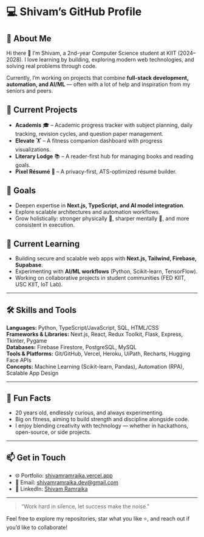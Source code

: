 # 💻 Shivam’s GitHub Profile  

## 🚀 About Me  
Hi there 👋 I’m Shivam, a 2nd-year Computer Science student at KIIT (2024–2028). I love learning by building, exploring modern web technologies, and solving real problems through code.  

Currently, I’m working on projects that combine **full-stack development, automation, and AI/ML** — often with a lot of help and inspiration from my seniors and peers.  

## 🔭 Current Projects  
- **Academis** 🎓 – Academic progress tracker with subject planning, daily tracking, revision cycles, and question paper management.  
- **Elevate** 🏋️ – A fitness companion dashboard with progress visualizations.  
- **Literary Lodge** 📚 – A reader-first hub for managing books and reading goals.  
- **Pixel Résumé** 📝 – A privacy-first, ATS-optimized résumé builder.  

## 🎯 Goals  
- Deepen expertise in **Next.js, TypeScript, and AI model integration**.  
- Explore scalable architectures and automation workflows.  
- Grow holistically: stronger physically 💪, sharper mentally 🧠, and more consistent in execution.  

## 📖 Current Learning  
- Building secure and scalable web apps with **Next.js, Tailwind, Firebase, Supabase**.  
- Experimenting with **AI/ML workflows** (Python, Scikit-learn, TensorFlow).  
- Working on collaborative projects in student communities (FED KIIT, USC KIIT, IoT Lab).  

---

## 🛠️ Skills and Tools  

**Languages:** Python, TypeScript/JavaScript, SQL, HTML/CSS  
**Frameworks & Libraries:** Next.js, React, Redux Toolkit, Flask, Express, Tkinter, Pygame  
**Databases:** Firebase Firestore, PostgreSQL, MySQL  
**Tools & Platforms:** Git/GitHub, Vercel, Heroku, UiPath, Recharts, Hugging Face APIs  
**Concepts:** Machine Learning (Scikit-learn, Pandas), Automation (RPA), Scalable App Design  

---

## 🌱 Fun Facts  
- 20 years old, endlessly curious, and always experimenting.  
- Big on fitness, aiming to build strength and discipline alongside code.  
- I enjoy blending creativity with technology — whether in hackathons, open-source, or side projects.  

---

## 📫 Get in Touch  
- 🌐 Portfolio: [shivamramraika.vercel.app](https://shivamramraika.vercel.app)  
- 📧 Email: [shivamramraika.dev@gmail.com](mailto:shivamramraika.dev@gmail.com)  
- 💼 LinkedIn: [Shivam Ramraika](https://www.linkedin.com/in/shivam-ramraika-102468333/)  

---

> “Work hard in silence, let success make the noise.”  

Feel free to explore my repositories, star what you like ⭐, and reach out if you’d like to collaborate!  
